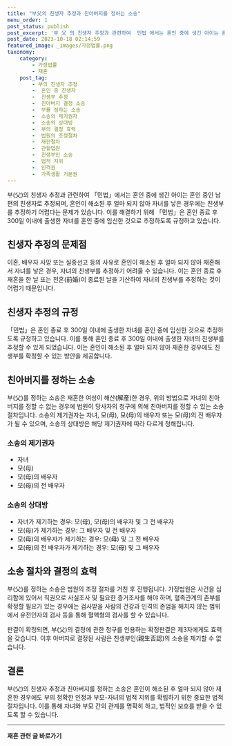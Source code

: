 ```yaml
---
title: "부父의 친생자 추정과 친아버지를 정하는 소송"
menu_order: 1
post_status: publish
post_excerpt: '부 父 의 친생자 추정과 관련하여  민법 에서는 혼인 중에 생긴 아이는 혼인 중인 남편의 친생자로 추정되며, 혼인이 해소된 후 얼마 되지 않아 자녀를 낳은 경우에는 친생부를 추정하기 어렵다는 문제가 있습니다. 이를 해결하기 위해  민법 은 혼인 종료 후 300일 이내에 출생한 자녀를 혼인 중에 임신한 것으로 추정하도록 규정하고 있습니다.'
post_date: 2023-10-18 02:14:59
featured_image: _images/가정법률.png
taxonomy:
    category:
        - 가정법률
        - 재혼
    post_tag:
        - 부의 친생자 추정
        -  혼인 중 친생자
        -  친생부 추정
        -  친아버지 결정 소송
        -  부를 정하는 소송
        -  소송의 제기권자
        -  소송의 상대방
        -  부의 결정 효력
        -  법원의 조정절차
        -  재판절차
        -  관할법원
        -  친생부인 소송
        -  법적 지위
        -  인격권
        -  가족생활 기본권
---
```



부(父)의 친생자 추정과 관련하여 「민법」에서는 혼인 중에 생긴 아이는 혼인 중인 남편의 친생자로 추정되며, 혼인이 해소된 후 얼마 되지 않아 자녀를 낳은 경우에는 친생부를 추정하기 어렵다는 문제가 있습니다. 이를 해결하기 위해 「민법」은 혼인 종료 후 300일 이내에 출생한 자녀를 혼인 중에 임신한 것으로 추정하도록 규정하고 있습니다.

## 친생자 추정의 문제점

이혼, 배우자 사망 또는 실종선고 등의 사유로 혼인이 해소된 후 얼마 되지 않아 재혼해서 자녀를 낳은 경우, 자녀의 친생부를 추정하기 어려울 수 있습니다. 이는 혼인 종료 후 재혼을 한 날 또는 전혼(前婚)이 종료된 날을 기산하여 자녀의 친생부를 추정하는 것이 어렵기 때문입니다.

## 친생자 추정의 규정

「민법」은 혼인 종료 후 300일 이내에 출생한 자녀를 혼인 중에 임신한 것으로 추정하도록 규정하고 있습니다. 이를 통해 혼인 종료 후 300일 이내에 출생한 자녀의 친생부를 추정할 수 있게 되었습니다. 이는 혼인이 해소된 후 얼마 되지 않아 재혼한 경우에도 친생부를 확정할 수 있는 방안을 제공합니다.

## 친아버지를 정하는 소송

부(父)를 정하는 소송은 재혼한 여성이 해산(解産)한 경우, 위의 방법으로 자녀의 친아버지를 정할 수 없는 경우에 법원이 당사자의 청구에 의해 친아버지를 정할 수 있는 소송 절차입니다. 소송의 제기권자는 자녀, 모(母), 모(母)의 배우자 또는 모(母)의 전 배우자가 될 수 있으며, 소송의 상대방은 해당 제기권자에 따라 다르게 정해집니다.

### 소송의 제기권자

- 자녀
- 모(母)
- 모(母)의 배우자
- 모(母)의 전 배우자

### 소송의 상대방

- 자녀가 제기하는 경우: 모(母), 모(母)의 배우자 및 그 전 배우자
- 모(母)가 제기하는 경우: 그 배우자 및 전 배우자
- 모(母)의 배우자가 제기하는 경우: 모(母) 및 그 전 배우자
- 모(母)의 전 배우자가 제기하는 경우: 모(母) 및 그 배우자

## 소송 절차와 결정의 효력

부(父)를 정하는 소송은 법원의 조정 절차를 거친 후 진행됩니다. 가정법원은 사건을 심리함에 있어서 직권으로 사실조사 및 필요한 증거조사를 해야 하며, 혈족관계의 존부를 확정할 필요가 있는 경우에는 검사받을 사람의 건강과 인격의 존엄을 해치지 않는 범위에서 유전인자의 검사 등을 통해 혈액형의 검사를 할 수 있습니다.

판결이 확정되면, 부(父)의 결정에 관한 청구를 인용하는 확정판결은 제3자에게도 효력을 갖습니다. 이후 아버지로 결정된 사람은 친생부인(親生否認)의 소송을 제기할 수 없습니다.

## 결론

부(父)의 친생자 추정과 친아버지를 정하는 소송은 혼인이 해소된 후 얼마 되지 않아 재혼한 경우에도 부의 정확한 인정과 부모-자녀의 법적 지위를 확립하기 위한 중요한 법적 절차입니다. 이를 통해 자녀와 부모 간의 관계를 명확히 하고, 법적인 보호를 받을 수 있도록 할 수 있습니다.

<!-- wp:separator -->
<hr class="wp-block-separator has-alpha-channel-opacity"/>
<!-- /wp:separator -->

<!-- wp:group {"backgroundColor":"base","layout":{"type":"constrained"}} -->
<div class="wp-block-group has-base-background-color has-background"><!-- wp:paragraph {"align":"center","fontSize":"medium"} -->
<p class="has-text-align-center has-large-font-size"><strong>재혼 관련 글 바로가기</strong></p>
<!-- /wp:paragraph -->


<!-- wp:latest-posts
{"categories":[{"id":1427,"count":19,"description":"","link":"https://uknowlaw.com/category/%ec%9e%ac%ed%98%bc/","name":"재혼","slug":"재혼","taxonomy":"category","parent":0,"meta":[],"_links":{"self":[{"href":"https://uknowlaw.com/wp-json/wp/v2/categories/1427"}],"collection":[{"href":"https://uknowlaw.com/wp-json/wp/v2/categories"}],"about":[{"href":"https://uknowlaw.com/wp-json/wp/v2/taxonomies/category"}],"wp:post_type":[{"href":"https://uknowlaw.com/wp-json/wp/v2/posts?categories=1427"}],"curies":[{"name":"wp","href":"https://api.w.org/{rel}","templated":true}]}}],"postsToShow":100,"excerptLength":28,"postLayout":"grid","columns":2,"featuredImageAlign":"left","featuredImageSizeSlug":"large","fontSize":18px} /--></div>
<!-- /wp:group -->